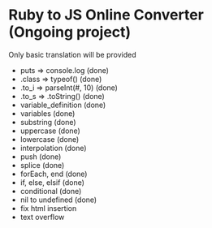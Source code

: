 # Ruby to JS Online Converter (Ongoing project)

Only basic translation will be provided


* puts    => console.log        (done)
* .class  => typeof()           (done)
* .to_i   => parseInt(#, 10)    (done)
* .to_s   => .toString()        (done)
* variable_definition           (done)
* variables                     (done)
* substring                     (done)
* uppercase                     (done)
* lowercase                     (done)
* interpolation                 (done)
* push                          (done)
* splice                        (done)
* forEach, end                  (done)
* if, else, elsif               (done)
* conditional                   (done)
* nil to undefined              (done)
* fix html insertion            
* text overflow
